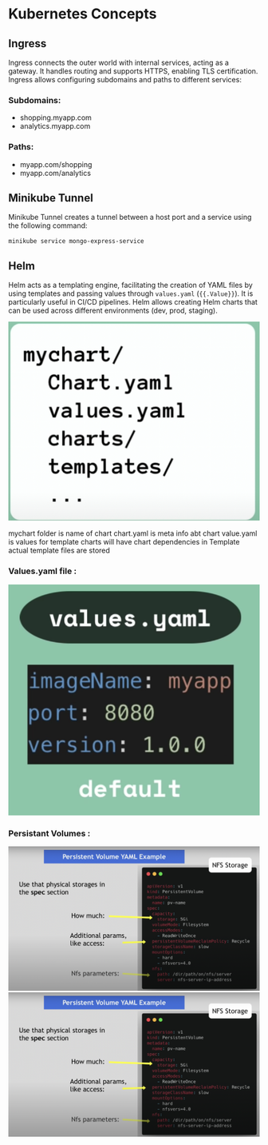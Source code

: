 # Kubernetes Concepts

## Ingress
Ingress connects the outer world with internal services, acting as a gateway. It handles routing and supports HTTPS, enabling TLS certification. Ingress allows configuring subdomains and paths to different services:

### Subdomains:
- shopping.myapp.com
- analytics.myapp.com

### Paths:
- myapp.com/shopping
- myapp.com/analytics

## Minikube Tunnel
Minikube Tunnel creates a tunnel between a host port and a service using the following command:

```
minikube service mongo-express-service
```

## Helm
Helm acts as a templating engine, facilitating the creation of YAML files by using templates and passing values through `values.yaml` (`{{.Value}}`). It is particularly useful in CI/CD pipelines. Helm allows creating Helm charts that can be used across different environments (dev, prod, staging).

![Charts](/images/chart.png)

mychart folder is name of chart
chart.yaml is meta info abt chart
value.yaml is values for template
charts will have chart dependencies
in Template actual template files are stored


### Values.yaml file : 

![value.yaml](/images/value.png)

### Persistant Volumes : 

![persistant volumes.yaml](/images/persitantVolume.png)
![persistant volumes.yaml](/images/persitantVolume.png)